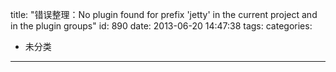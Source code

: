title: "错误整理：No plugin found for prefix 'jetty' in the current project and in the plugin groups"
id: 890
date: 2013-06-20 14:47:38
tags: 
categories: 
- 未分类
---

